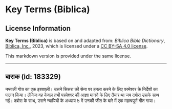 # Key Terms (Biblica)

## License Information

**Key Terms (Biblica)** is based on and adapted from: _Biblica Bible Dictionary_, [Biblica, Inc.](https://www.biblica.com/), 2023, which is licensed under a [CC BY-SA 4.0 license](https://creativecommons.org/licenses/by-sa/4.0/legalcode.en).

This markdown version is provided under the same license.



--------------------------------

## बाराक (id: 183329)

नप्ताली गोत्र का एक इस्राएली। उसने सिसरा की सेना पर हमला करने के लिए परमेश्वर के निर्देशों का पालन किया। लेकिन वह केवल तभी परमेश्वर की आज्ञा मानने के लिए तैयार था जब दबोरा उसके साथ गई। दबोरा के साथ, उसने न्यायियों के अध्याय 5 में उनकी जीत के बारे में एक महत्वपूर्ण गीत गाया।


